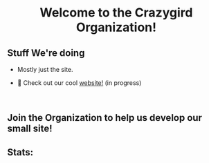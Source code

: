 <h1 align="center">Welcome to the Crazygird Organization! 
</h1>

## Stuff We're doing

- Mostly just the site.

- 🚧 Check out our cool [website!](https://crazygird.github.io) (in progress)

<br>
  
<h2 > Join the Organization to help us develop our small site!

</h2>


## Stats:


